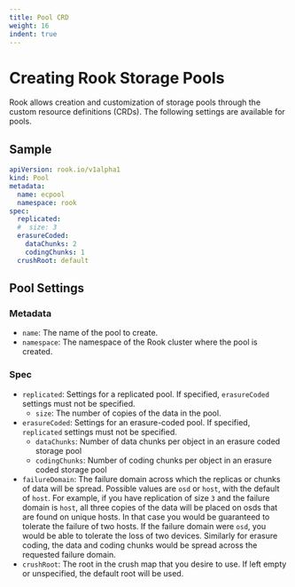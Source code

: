 ```yaml
---
title: Pool CRD
weight: 16
indent: true
---
```


# Creating Rook Storage Pools

Rook allows creation and customization of storage pools through the custom resource definitions (CRDs). The following settings are available
for pools.

## Sample

```yaml
apiVersion: rook.io/v1alpha1
kind: Pool
metadata:
  name: ecpool
  namespace: rook
spec:
  replicated:
  #  size: 3
  erasureCoded:
    dataChunks: 2
    codingChunks: 1
  crushRoot: default
```

## Pool Settings

### Metadata

- `name`: The name of the pool to create.
- `namespace`: The namespace of the Rook cluster where the pool is created.

### Spec

- `replicated`: Settings for a replicated pool. If specified, `erasureCoded` settings must not be specified.
  - `size`: The number of copies of the data in the pool.
- `erasureCoded`: Settings for an erasure-coded pool. If specified, `replicated` settings must not be specified.
  - `dataChunks`: Number of data chunks per object in an erasure coded storage pool
  - `codingChunks`: Number of coding chunks per object in an erasure coded storage pool
- `failureDomain`: The failure domain across which the replicas or chunks of data will be spread. Possible values are `osd` or `host`, 
with the default of `host`.   For example, if you have replication of size `3` and the failure domain is `host`, all three copies of the data will be 
placed on osds that are found on unique hosts. In that case you would be guaranteed to tolerate the failure of two hosts. If the failure domain were `osd`, 
you would be able to tolerate the loss of two devices. Similarly for erasure coding, the data and coding chunks would be spread across the requested failure domain.
- `crushRoot`: The root in the crush map that you desire to use. If left empty or unspecified, the default root will be used.
